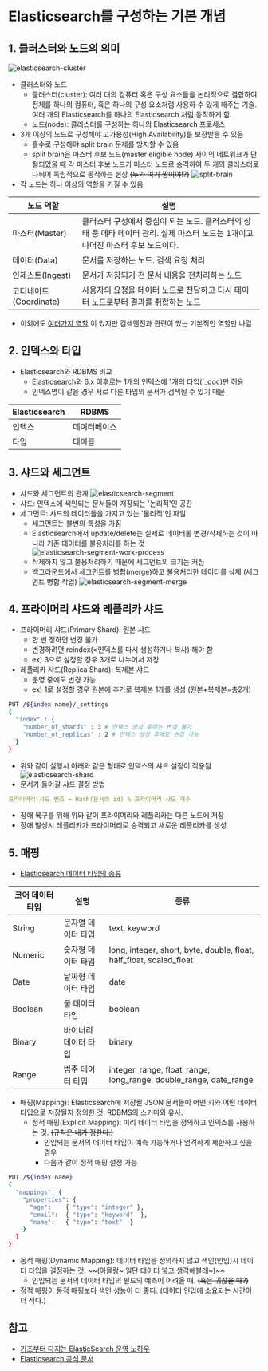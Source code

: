# Elasticsearch를 구성하는 기본 개념  

## 1. 클러스터와 노드의 의미
![elasticsearch-cluster](images/elasticsearch-cluster.png)
- 클러스터와 노드
  - 클러스터(cluster): 여러 대의 컴퓨터 혹은 구성 요소들을 논리적으로 결합하여 전체를 하나의 컴퓨터, 혹은 하나의 구성 요소처럼 사용하 수 있게 해주는 기술. 여러 개의 Elasticsearch를 하나의 Elasticsearch 처럼 동작하게 함.
  - 노드(node): 클러스터를 구성하는 하나의 Elasticsearch 프로세스
- 3개 이상의 노드로 구성해야 고가용성(High Availability)를 보장받을 수 있음
  - 홀수로 구성해야 split brain 문제를 방지할 수 있음
  - split brain은 마스터 후보 노드(master eligible node) 사이의 네트워크가 단절되었을 때 각 마스터 후보 노드가 마스터 노드로 승격하여 두 개의 클러스터로 나뉘어 독립적으로 동작하는 현상 ~~(누가 여기 짱이야!?)~~
![split-brain](./images/split-brain.png)
- 각 노드는 하나 이상의 역할을 가질 수 있음

| 노드 역할 | 설명 |
| --- | --- |
| 마스터(Master) | 클러스터 구성에서 중심이 되는 노드. 클러스터의 상태 등 메타 데이터 관리. 실제 마스터 노드는 1개이고 나머진 마스터 후보 노드이다. |
| 데이터(Data) | 문서를 저장하는 노드. 검색 요청 처리 |
| 인제스트(Ingest) | 문서가 저장되기 전 문서 내용을 전처리하는 노드 |
| 코디네이트(Coordinate) | 사용자의 요청을 데이터 노드로 전달하고 다시 데이터 노드로부터 결과를 취합하는 노드 |
- 이외에도 [여러가지 역할](https://www.elastic.co/guide/en/elasticsearch/reference/current/modules-node.html#node-roles) 이 있지만 검색엔진과 관련이 있는 기본적인 역할만 나열

## 2. 인덱스와 타입
- Elasticsearch와 RDBMS 비교
  - Elasticsearch와 6.x 이후로는 1개의 인덱스에 1개의 타입(`_doc)만 허용
  - 인덱스명이 같을 경우 서로 다른 타입의 문서가 검색될 수 있기 때문

|Elasticsearch | RDBMS|
|--- | ---|
|인덱스 | 데이터베이스|
|타입 | 테이블|

## 3. 샤드와 세그먼트
- 샤드와 세그먼트의 관계
![elasticsearch-segment](./images/elasticsearch-segment.png)
- 샤드: 인덱스에 색인되는 문서들이 저장되는 '논리적'인 공간
- 세그먼트: 샤드의 데이터들을 가지고 있는 '물리적'인 파일
  - 세그먼트는 불변의 특성을 가짐
  - Elasticsearch에서 update/delete는 실제로 데이터롤 변경/삭제하는 것이 아니라 기존 데이터를 불용처리를 하는 것
![elasticsearch-segment-work-process](./images/elasticsearch-segment-work-process.jpeg)
  - 삭제하지 않고 불용처리하기 때문에 세그먼트의 크기는 커짐
  - 백그라운드에서 세그먼트를 병합(merge)하고 불용처리한 데이터를 삭제 (세그먼트 병합 작업)
![elasticsearch-segment-merge](./images/elasticsearch-segment-merge.jpg)
    

## 4. 프라이머리 샤드와 레플리카 샤드
- 프라이머리 샤드(Primary Shard): 원본 샤드
  - 한 번 정하면 변경 불가
  - 변경하려면 reindex(=인덱스를 다시 생성하거나 복사) 해야 함
  - ex) 3으로 설정할 경우 3개로 나누어서 저장
- 레플리카 샤드(Replica Shard): 복제본 샤드
  - 운영 중에도 변경 가능
  - ex) 1로 설정할 경우 원본에 추가로 복제본 1개를 생성 (원본+복제본=총2개)
```bash
PUT /${index-name}/_settings
{
  "index" : {
    "number_of_shards" : 3 # 인덱스 생성 후에는 변경 불가 
    "number_of_replicas" : 2 # 인덱스 생성 후에도 변경 가능
  }
}
```
- 위와 같이 실행시 아래와 같은 형태로 인덱스의 샤드 설정이 적용됨 
![elasticsearch-shard](./images/elasticsearch-shard.png)
- 문서가 들어갈 샤드 결정 방법
```yaml
프라이머리 샤드 번호 = Hash(문서의 id) % 프라이머리 샤드 개수
```
- 장애 복구를 위해 위와 같이 프라이머리와 레플리카는 다른 노드에 저장
- 장애 발생시 레플리카가 프라이머리로 승격되고 새로운 레플리카를 생성

## 5. 매핑
- [Elasticsearch 데이터 타입의 종류](https://www.elastic.co/guide/en/elasticsearch/reference/current/mapping-types.html)

| 코어 데이터 타입 | 설명 | 종류 |
| --- | --- | --- |
| String | 문자열 데이터 타입 | text, keyword |
| Numeric | 숫자형 데이터 타입 | long, integer, short, byte, double, float, half\_float, scaled\_float |
| Date | 날짜형 데이터 타입 | date |
| Boolean | 불 데이터 타입 | boolean |
| Binary | 바이너리 데이터 타입 | binary |
| Range | 범주 데이터 타입 | integer\_range, float\_range, long\_range, double\_range, date\_range |

- 매핑(Mapping): Elasticsearch에 저장될 JSON 문서들이 어떤 키와 어떤 데이터 타입으로 저장될지 정의한 것. RDBMS의 스키마와 유사.
  - 정적 매핑(Explicit Mapping): 미리 데이터 타입을 정의하고 인덱스를 사용하는 것. ~~(규칙은 내가 정한다.)~~
    - 인입되는 문서의 데이터 타입이 예측 가능하거나 엄격하게 제한하고 싶을 경우
    - 다음과 같이 정적 매핑 설정 가능
```bash
PUT /${index-name}
{
  "mappings": {
    "properties": {
      "age":    { "type": "integer" },  
      "email":  { "type": "keyword"  }, 
      "name":   { "type": "text"  }     
    }
  }
}
```
  - 동적 매핑(Dynamic Mapping): 데이터 타입을 정의하지 않고 색인(인입)시 데이터 타입을 결정하는 것. ~~(아몰랑~ 일단 데이터 넣고 생각해볼래~)~~
    - 인입되는 문서의 데이터 타입의 필드의 예측이 어려울 때. ~~(혹은 귀찮을 때?)~~ 
  - 정적 매핑이 동적 매핑보다 색인 성능이 더 좋다. (데이터 인입에 소요되는 시간이 더 적다.)

## 참고
- [기초부터 다지는 ElasticSearch 운영 노하우](http://www.yes24.com/Product/Goods/96520155)
- [Elasticsearch 공식 문서](https://www.elastic.co/guide/en/elasticsearch/reference/current/index.html)